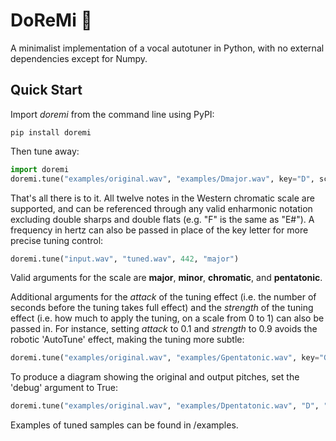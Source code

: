 # DoReMi 🎹
A minimalist implementation of a vocal autotuner in Python, with no external dependencies except for Numpy.

## Quick Start

Import *doremi* from the command line using PyPI:

```
pip install doremi
```

Then tune away:

```python
import doremi
doremi.tune("examples/original.wav", "examples/Dmajor.wav", key="D", scale="major")
```

That's all there is to it. All twelve notes in the Western chromatic scale are supported, and can be referenced through any valid enharmonic notation excluding double sharps and double flats (e.g. "F" is the same as "E#"). A frequency in hertz can also be passed in place of the key letter for more precise tuning control:

```python
doremi.tune("input.wav", "tuned.wav", 442, "major")
```

Valid arguments for the scale are **major**, **minor**, **chromatic**, and **pentatonic**.

Additional arguments for the *attack* of the tuning effect (i.e. the number of seconds before the tuning takes full effect) and the *strength* of the tuning effect (i.e. how much to apply the tuning, on a scale from 0 to 1) can also be passed in. For instance, setting *attack* to 0.1 and *strength* to 0.9 avoids the robotic 'AutoTune' effect, making the tuning more subtle:

```python
doremi.tune("examples/original.wav", "examples/Gpentatonic.wav", key="G", scale="pentatonic", attack=0.1, strength=0.9)
```

To produce a diagram showing the original and output pitches, set the 'debug' argument to True:

```python
doremi.tune("examples/original.wav", "examples/Dpentatonic.wav", "D", "pentatonic", debug=True)
```

Examples of tuned samples can be found in /examples.